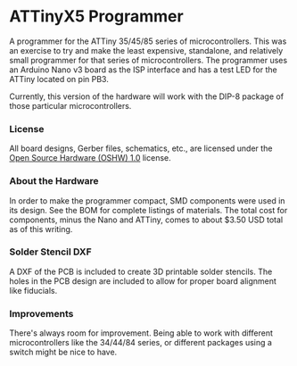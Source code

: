 # ATTinyX5 Programmer
A programmer for the ATTiny 35/45/85 series of microcontrollers. This was an exercise to try and make the least expensive, standalone, and relatively small programmer for that series of microcontrollers. The programmer uses an Arduino Nano v3 board as the ISP interface and has a test LED for the ATTiny located on pin PB3. 

Currently, this version of the hardware will work with the DIP-8 package of those particular microcontrollers.

### License
All board designs, Gerber files, schematics, etc., are licensed under the [Open Source Hardware (OSHW) 1.0](https://www.oshwa.org/definition/) license. 

### About the Hardware
In order to make the programmer compact, SMD components were used in its design. See the BOM for complete listings of materials. The total cost for components, minus the Nano and ATTiny, comes to about $3.50 USD total as of this writing.

### Solder Stencil DXF
A DXF of the PCB is included to create 3D printable solder stencils. The holes in the PCB design are included to allow for proper board alignment like fiducials.

### Improvements
There's always room for improvement. Being able to work with different microcontrollers like the 34/44/84 series, or different packages using a switch might be nice to have.

